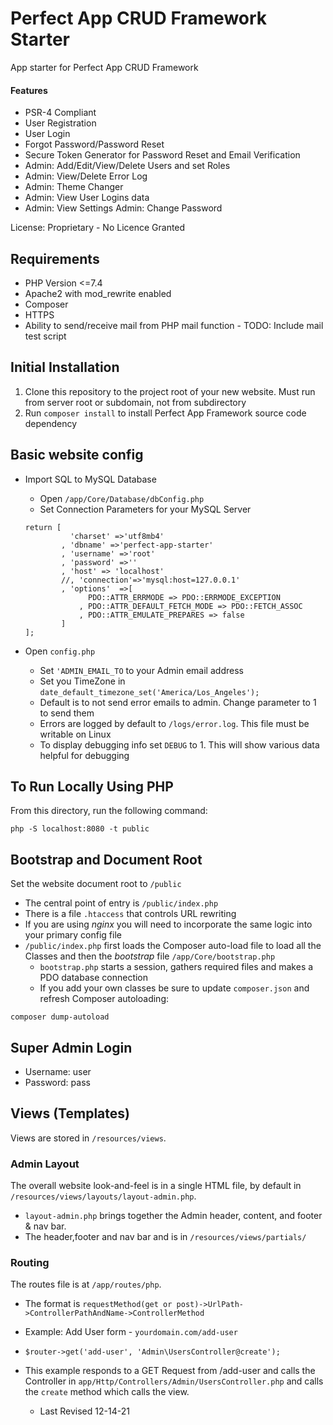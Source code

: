 # Perfect App CRUD Framework Starter
App starter for Perfect App CRUD Framework

#### Features

* PSR-4 Compliant
* User Registration
* User Login
* Forgot Password/Password Reset
* Secure Token Generator for Password Reset and Email Verification
* Admin: Add/Edit/View/Delete Users and set Roles
* Admin: View/Delete Error Log
* Admin: Theme Changer
* Admin: View User Logins data
* Admin: View Settings
Admin: Change Password

License: Proprietary - No Licence Granted

## Requirements

 * PHP Version <=7.4
* Apache2 with mod_rewrite enabled
* Composer
* HTTPS
* Ability to send/receive mail from PHP mail function - TODO: Include mail test script


## Initial Installation
1. Clone this repository to the project root of your new website. Must run from server root or subdomain, not from subdirectory
2. Run `composer install` to install Perfect App Framework source code dependency

## Basic website config
* Import SQL to MySQL Database
  * Open `/app/Core/Database/dbConfig.php`
  * Set Connection Parameters for your MySQL Server
  
  ```
  return [
            'charset' =>'utf8mb4'
          , 'dbname' =>'perfect-app-starter'
          , 'username' =>'root'
          , 'password' =>''
          , 'host' => 'localhost'
          //, 'connection'=>'mysql:host=127.0.0.1'
          , 'options'  =>[
                PDO::ATTR_ERRMODE => PDO::ERRMODE_EXCEPTION
              , PDO::ATTR_DEFAULT_FETCH_MODE => PDO::FETCH_ASSOC
              , PDO::ATTR_EMULATE_PREPARES => false
          ]
  ];
  ```

* Open `config.php`
  * Set `'ADMIN_EMAIL_TO` to your Admin email address
  * Set you TimeZone in `date_default_timezone_set('America/Los_Angeles');`
  * Default is to not send error emails to admin. Change parameter to 1 to send them
  * Errors are logged by default to `/logs/error.log`. This file must be writable on Linux
  * To display debugging info set `DEBUG` to 1. This will show various data helpful for debugging


## To Run Locally Using PHP
From this directory, run the following command:
```
php -S localhost:8080 -t public
```

## Bootstrap and Document Root
Set the website document root to `/public`
* The central point of entry is `/public/index.php`
* There is a file `.htaccess` that controls URL rewriting
* If you are using *nginx* you will need to incorporate the same logic into your primary config file
* `/public/index.php` first loads the Composer auto-load file to load all the Classes and then the *bootstrap* file `/app/Core/bootstrap.php`
  * `bootstrap.php` starts a session, gathers required files and makes a PDO database connection
  * If you add your own classes be sure to update `composer.json` and refresh Composer autoloading:
```
composer dump-autoload
```


## Super Admin Login
* Username: user
* Password: pass

## Views (Templates)
Views are stored in `/resources/views`.

### Admin Layout
The overall website look-and-feel is in a single HTML file, by default in `/resources/views/layouts/layout-admin.php`.
* `layout-admin.php` brings together the Admin header, content, and footer & nav bar.
* The header,footer and nav bar and is in `/resources/views/partials/`

### Routing
The routes file is at `/app/routes/php`. 
* The format is `requestMethod(get or post)->UrlPath->ControllerPathAndName->ControllerMethod`
* Example: Add User form -  `yourdomain.com/add-user` 
* `$router->get('add-user', 'Admin\UsersController@create');`
* This example responds to a GET Request from /add-user and calls the Controller in `app/Http/Controllers/Admin/UsersController.php` and calls the `create` method which calls the view.

  * Last Revised 12-14-21
